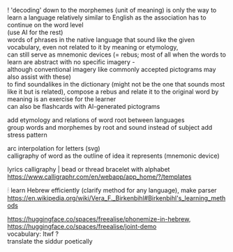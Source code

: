 
! 'decoding' down to the morphemes (unit of meaning) is only the way to learn a language relatively similar to English as the association has to continue on the word level  
(use AI for the rest)  
words of phrases in the native language that sound like the given vocabulary, even not related to it by meaning or etymology,  
can still serve as mnemonic devices (= rebus; most of all when the words to learn are abstract with no specific imagery -  
although conventional imagery like commonly accepted pictograms may also assist with these)  
to find soundalikes in the dictionary (might not be the one that sounds most like it but is related), compose a rebus and relate it to the original word by meaning is an exercise for the learner  
can also be flashcards with AI-generated pictograms  

add etymology and relations of word root between languages  
group words and morphemes by root and sound instead of subject
add stress pattern  

arc interpolation for letters (svg)  
calligraphy of word as the outline of idea it represents (mnemonic device)  
  
lyrics calligraphy | bead or thread bracelet with alphabet  
https://www.calligraphr.com/en/webapp/app_home/?/templates  
  
🕯 learn Hebrew efficiently (clarify method for any language), make parser  
https://en.wikipedia.org/wiki/Vera_F._Birkenbihl#Birkenbihl's_learning_methods  
  
https://huggingface.co/spaces/freealise/phonemize-in-hebrew, https://huggingface.co/spaces/freealise/joint-demo  
vocabulary: ltwf ?  
translate the siddur poetically  
